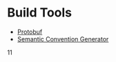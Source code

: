 # Build Tools

* [Protobuf](./protobuf/README.md)
* [Semantic Convention Generator](./semantic-conventions/README.md)

11
